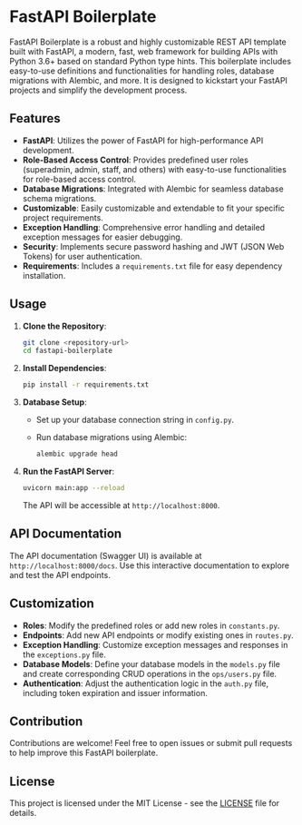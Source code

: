 # FastAPI Boilerplate

FastAPI Boilerplate is a robust and highly customizable REST API template built with FastAPI, a modern, fast, web framework for building APIs with Python 3.6+ based on standard Python type hints. This boilerplate includes easy-to-use definitions and functionalities for handling roles, database migrations with Alembic, and more. It is designed to kickstart your FastAPI projects and simplify the development process.

## Features

- **FastAPI**: Utilizes the power of FastAPI for high-performance API development.
- **Role-Based Access Control**: Provides predefined user roles (superadmin, admin, staff, and others) with easy-to-use functionalities for role-based access control.
- **Database Migrations**: Integrated with Alembic for seamless database schema migrations.
- **Customizable**: Easily customizable and extendable to fit your specific project requirements.
- **Exception Handling**: Comprehensive error handling and detailed exception messages for easier debugging.
- **Security**: Implements secure password hashing and JWT (JSON Web Tokens) for user authentication.
- **Requirements**: Includes a `requirements.txt` file for easy dependency installation.

## Usage

1. **Clone the Repository**:

   ```bash
   git clone <repository-url>
   cd fastapi-boilerplate
   ```

2. **Install Dependencies**:

   ```bash
   pip install -r requirements.txt
   ```

3. **Database Setup**:

   - Set up your database connection string in `config.py`.
   - Run database migrations using Alembic:

     ```bash
     alembic upgrade head
     ```

4. **Run the FastAPI Server**:

   ```bash
   uvicorn main:app --reload
   ```

   The API will be accessible at `http://localhost:8000`.

## API Documentation

The API documentation (Swagger UI) is available at `http://localhost:8000/docs`. Use this interactive documentation to explore and test the API endpoints.

## Customization

- **Roles**: Modify the predefined roles or add new roles in `constants.py`.
- **Endpoints**: Add new API endpoints or modify existing ones in `routes.py`.
- **Exception Handling**: Customize exception messages and responses in the `exceptions.py` file.
- **Database Models**: Define your database models in the `models.py` file and create corresponding CRUD operations in the `ops/users.py` file.
- **Authentication**: Adjust the authentication logic in the `auth.py` file, including token expiration and issuer information.

## Contribution

Contributions are welcome! Feel free to open issues or submit pull requests to help improve this FastAPI boilerplate.

## License

This project is licensed under the MIT License - see the [LICENSE](LICENSE) file for details.